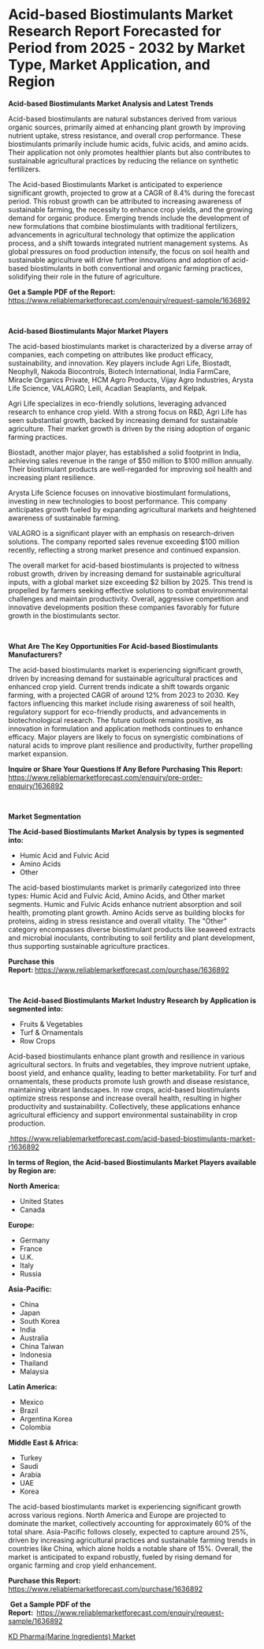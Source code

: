 <p><h1>Acid-based Biostimulants Market Research Report Forecasted for Period from 2025 -  2032 by Market Type, Market Application, and Region</h1></p><p><strong>Acid-based Biostimulants Market Analysis and Latest Trends</strong></p>
<p><p>Acid-based biostimulants are natural substances derived from various organic sources, primarily aimed at enhancing plant growth by improving nutrient uptake, stress resistance, and overall crop performance. These biostimulants primarily include humic acids, fulvic acids, and amino acids. Their application not only promotes healthier plants but also contributes to sustainable agricultural practices by reducing the reliance on synthetic fertilizers.</p><p>The Acid-based Biostimulants Market is anticipated to experience significant growth, projected to grow at a CAGR of 8.4% during the forecast period. This robust growth can be attributed to increasing awareness of sustainable farming, the necessity to enhance crop yields, and the growing demand for organic produce. Emerging trends include the development of new formulations that combine biostimulants with traditional fertilizers, advancements in agricultural technology that optimize the application process, and a shift towards integrated nutrient management systems. As global pressures on food production intensify, the focus on soil health and sustainable agriculture will drive further innovations and adoption of acid-based biostimulants in both conventional and organic farming practices, solidifying their role in the future of agriculture.</p></p>
<p><strong>Get a Sample PDF of the Report:&nbsp;</strong> <a href="https://www.reliablemarketforecast.com/enquiry/request-sample/1636892?utm_campaign=2810&utm_medium=2&utm_source=Github&utm_content=ia&utm_term=23032025&utm_id=acid-based-biostimulants">https://www.reliablemarketforecast.com/enquiry/request-sample/1636892</a></p>
<p>&nbsp;</p>
<p><strong>Acid-based Biostimulants Major Market Players</strong></p>
<p><p>The acid-based biostimulants market is characterized by a diverse array of companies, each competing on attributes like product efficacy, sustainability, and innovation. Key players include Agri Life, Biostadt, Neophyll, Nakoda Biocontrols, Biotech International, India FarmCare, Miracle Organics Private, HCM Agro Products, Vijay Agro Industries, Arysta Life Science, VALAGRO, Leili, Acadian Seaplants, and Kelpak.</p><p>Agri Life specializes in eco-friendly solutions, leveraging advanced research to enhance crop yield. With a strong focus on R&D, Agri Life has seen substantial growth, backed by increasing demand for sustainable agriculture. Their market growth is driven by the rising adoption of organic farming practices. </p><p>Biostadt, another major player, has established a solid footprint in India, achieving sales revenue in the range of $50 million to $100 million annually. Their biostimulant products are well-regarded for improving soil health and increasing plant resilience.</p><p>Arysta Life Science focuses on innovative biostimulant formulations, investing in new technologies to boost performance. This company anticipates growth fueled by expanding agricultural markets and heightened awareness of sustainable farming. </p><p>VALAGRO is a significant player with an emphasis on research-driven solutions. The company reported sales revenue exceeding $100 million recently, reflecting a strong market presence and continued expansion.</p><p>The overall market for acid-based biostimulants is projected to witness robust growth, driven by increasing demand for sustainable agricultural inputs, with a global market size exceeding $2 billion by 2025. This trend is propelled by farmers seeking effective solutions to combat environmental challenges and maintain productivity. Overall, aggressive competition and innovative developments position these companies favorably for future growth in the biostimulants sector.</p></p>
<p>&nbsp;</p>
<p><strong>What Are The Key Opportunities For Acid-based Biostimulants Manufacturers?</strong></p>
<p><p>The acid-based biostimulants market is experiencing significant growth, driven by increasing demand for sustainable agricultural practices and enhanced crop yield. Current trends indicate a shift towards organic farming, with a projected CAGR of around 12% from 2023 to 2030. Key factors influencing this market include rising awareness of soil health, regulatory support for eco-friendly products, and advancements in biotechnological research. The future outlook remains positive, as innovation in formulation and application methods continues to enhance efficacy. Major players are likely to focus on synergistic combinations of natural acids to improve plant resilience and productivity, further propelling market expansion.</p></p>
<p><strong>Inquire or Share Your Questions If Any Before Purchasing This Report:</strong> <a href="https://www.reliablemarketforecast.com/enquiry/pre-order-enquiry/1636892?utm_campaign=2810&utm_medium=2&utm_source=Github&utm_content=ia&utm_term=23032025&utm_id=acid-based-biostimulants">https://www.reliablemarketforecast.com/enquiry/pre-order-enquiry/1636892</a></p>
<p>&nbsp;</p>
<p><strong>Market Segmentation</strong></p>
<p><strong>The Acid-based Biostimulants Market Analysis by types is segmented into:</strong></p>
<p><ul><li>Humic Acid and Fulvic Acid</li><li>Amino Acids</li><li>Other</li></ul></p>
<p><p>The acid-based biostimulants market is primarily categorized into three types: Humic Acid and Fulvic Acid, Amino Acids, and Other market segments. Humic and Fulvic Acids enhance nutrient absorption and soil health, promoting plant growth. Amino Acids serve as building blocks for proteins, aiding in stress resistance and overall vitality. The "Other" category encompasses diverse biostimulant products like seaweed extracts and microbial inoculants, contributing to soil fertility and plant development, thus supporting sustainable agriculture practices.</p></p>
<p><strong>Purchase this Report:&nbsp;</strong><a href="https://www.reliablemarketforecast.com/purchase/1636892?utm_campaign=2810&utm_medium=2&utm_source=Github&utm_content=ia&utm_term=23032025&utm_id=acid-based-biostimulants">https://www.reliablemarketforecast.com/purchase/1636892</a></p>
<p>&nbsp;</p>
<p><strong>The Acid-based Biostimulants Market Industry Research by Application is segmented into:</strong></p>
<p><ul><li>Fruits & Vegetables</li><li>Turf & Ornamentals</li><li>Row Crops</li></ul></p>
<p><p>Acid-based biostimulants enhance plant growth and resilience in various agricultural sectors. In fruits and vegetables, they improve nutrient uptake, boost yield, and enhance quality, leading to better marketability. For turf and ornamentals, these products promote lush growth and disease resistance, maintaining vibrant landscapes. In row crops, acid-based biostimulants optimize stress response and increase overall health, resulting in higher productivity and sustainability. Collectively, these applications enhance agricultural efficiency and support environmental sustainability in crop production.</p></p>
<p><a href="https://www.reliablemarketforecast.com/acid-based-biostimulants-market-r1636892?utm_campaign=2810&utm_medium=2&utm_source=Github&utm_content=ia&utm_term=23032025&utm_id=acid-based-biostimulants">&nbsp;https://www.reliablemarketforecast.com/acid-based-biostimulants-market-r1636892</a></p>
<p><strong>In terms of Region, the Acid-based Biostimulants Market Players available by Region are:</strong></p>
<p>
    <p> <strong> North America: </strong>
        <ul>
            <li>United States</li>
            <li>Canada</li>
        </ul>
        </p> 
    <p> <strong> Europe: </strong>
        <ul>
            <li>Germany</li>
            <li>France</li>
            <li>U.K.</li>
            <li>Italy</li>
            <li>Russia</li>
        </ul>
        </p> 
    <p> <strong> Asia-Pacific: </strong>
        <ul>
            <li>China</li>
            <li>Japan</li>
            <li>South Korea</li>
            <li>India</li>
            <li>Australia</li>
            <li>China Taiwan</li>
            <li>Indonesia</li>
            <li>Thailand</li>
            <li>Malaysia</li>
        </ul>
        </p> 
    <p> <strong> Latin America: </strong>
        <ul>
            <li>Mexico</li>
            <li>Brazil</li>
            <li>Argentina Korea</li>
            <li>Colombia</li>
        </ul>
        </p> 
    <p> <strong> Middle East & Africa: </strong>
        <ul>
            <li>Turkey</li>
            <li>Saudi</li>
            <li>Arabia</li>
            <li>UAE</li>
            <li>Korea</li>
        </ul>
    </p>
    </p>
<p><p>The acid-based biostimulants market is experiencing significant growth across various regions. North America and Europe are projected to dominate the market, collectively accounting for approximately 60% of the total share. Asia-Pacific follows closely, expected to capture around 25%, driven by increasing agricultural practices and sustainable farming trends in countries like China, which alone holds a notable share of 15%. Overall, the market is anticipated to expand robustly, fueled by rising demand for organic farming and crop yield enhancement.</p></p>
<p><strong>Purchase this Report: </strong><a href="https://www.reliablemarketforecast.com/purchase/1636892?utm_campaign=2810&utm_medium=2&utm_source=Github&utm_content=ia&utm_term=23032025&utm_id=acid-based-biostimulants">https://www.reliablemarketforecast.com/purchase/1636892</a></p>
<p>&nbsp;<strong>Get a Sample PDF of the Report:&nbsp;&nbsp;</strong><a href="https://www.reliablemarketforecast.com/enquiry/request-sample/1636892?utm_campaign=2810&utm_medium=2&utm_source=Github&utm_content=ia&utm_term=23032025&utm_id=acid-based-biostimulants">https://www.reliablemarketforecast.com/enquiry/request-sample/1636892</a></p>
<p><strong></strong></p>
<p><p><a href="https://github.com/sadimsamid/Market-Research-Report-List-1/blob/main/kd-pharmamarine-ingredients-market.md?utm_campaign=2810&utm_medium=2&utm_source=Github&utm_content=ia&utm_term=23032025&utm_id=acid-based-biostimulants">KD Pharma(Marine Ingredients) Market</a></p></p>